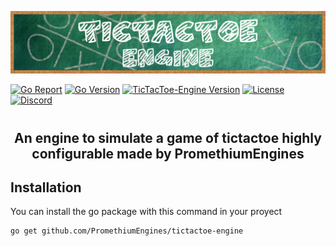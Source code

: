 ![TicTacToe Engine Thumbnail](https://raw.githubusercontent.com/PromethiumEngines/.github/main/assets/ttt-engine-large.png)

[![Go Report](https://goreportcard.com/badge/github.com/PromethiumEngines/tictactoe-engine)](https://goreportcard.com/badge/github.com/PromethiumEngines/tictactoe-engine)
[![Go Version](https://img.shields.io/github/go-mod/go-version/PromethiumEngines/tictactoe-engine)](https://golang.org/doc/devel/release.html)
[![TicTacToe-Engine Version](https://img.shields.io/github/v/tag/PromethiumEngines/tictactoe-engine?label=release)](https://github.com/PromethiumEngines/tictactoe-engine/)
[![License](https://img.shields.io/github/license/PromethiumEngines/tictactoe-engine)](https://www.apache.org/licenses/LICENSE-2.0)
[![Discord](https://discord.com/api/guilds/761370919419117598/widget.png)](https://discord.gg/g3ZbCmShD4)

<h1></h1>

<h2 align="center">An engine to simulate a game of tictactoe highly configurable made by <b>PromethiumEngines</b></h2>

<h2>Installation</h2>

You can install the go package with this command in your proyect

```
go get github.com/PromethiumEngines/tictactoe-engine
```
